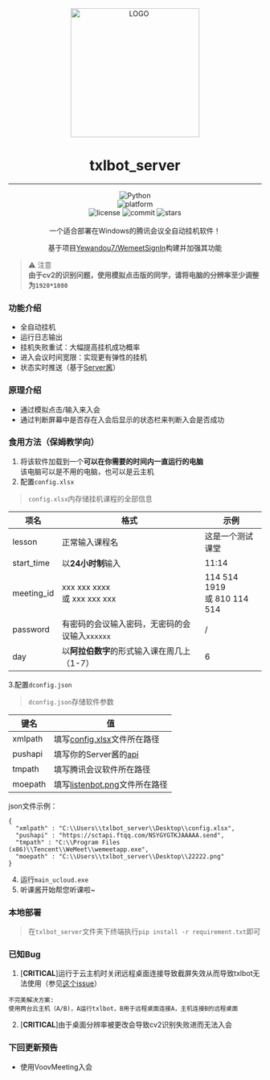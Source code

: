 <div align="center">
<img alt="LOGO" src="https://fastly.jsdelivr.net/gh/pk5ls20/txlbot_server@master/txmbotlogo.png" width="256" height="256" />

# txlbot_server
<hr>
<div>
    <img alt="Python" src="https://img.shields.io/badge/python-3.9.11 Pass-%2300599C?logo=python">
</div>
<div>
    <img alt="platform" src="https://img.shields.io/badge/platform-Windows-blueviolet">
</div>
<div>
    <img alt="license" src="https://img.shields.io/github/license/pk5ls20/txlbot_server">
    <img alt="commit" src="https://img.shields.io/github/commit-activity/m/pk5ls20/txlbot_server?color=%23ff69b4">
    <img alt="stars" src="https://img.shields.io/github/stars/pk5ls20/txlbot_server?style=social">
</div>
<br>
一个适合部署在Windows的腾讯会议全自动挂机软件！  

基于项目[Yewandou7/WemeetSignIn](https://github.com/Yewandou7/WemeetSignIn)构建并加强其功能
<br>
</div>

> ⚠ 注意<br>**由于cv2的识别问题，使用模拟点击版的同学，请将电脑的分辨率至少调整为`1920*1080`**
### 功能介绍
- 全自动挂机
- 运行日志输出
- 挂机失败重试：大幅提高挂机成功概率
- 进入会议时间宽限：实现更有弹性的挂机
- 状态实时推送（基于[Server酱](https://sct.ftqq.com/sendkey)）
### 原理介绍
- 通过模拟点击/输入来入会
- 通过判断屏幕中是否存在入会后显示的状态栏来判断入会是否成功
### 食用方法（保姆教学向）
1. 将该软件加载到一个**可以在你需要的时间内一直运行的电脑**</br>该电脑可以是不用的电脑，也可以是云主机
2. 配置`config.xlsx`
> `config.xlsx`内存储挂机课程的全部信息

| 项名         | 格式                             | 示例                               |
|------------|--------------------------------|----------------------------------|
| lesson     | 正常输入课程名                        | 这是一个测试课堂                         |
| start_time | 以**24小时制**输入                   | 11:14                            |
| meeting_id | xxx xxx xxxx</br>或 xxx xxx xxx | 114 514 1919 </br> 或 810 114 514 |
| password   | 有密码的会议输入密码，无密码的会议输入`xxxxxx`    | /                                |
| day        | 以**阿拉伯数字**的形式输入课在周几上（1-7）      | 6                                |
  
3.配置`dconfig.json`
> `dconfig.json`存储软件参数

| 键名      | 值                                                                                           |
|---------|---------------------------------------------------------------------------------------------|
| xmlpath | 填写[config.xlsx](https://github.com/pk5ls20/txlbot_server/blob/master/config.xlsx)文件所在路径                                                                     |
| pushapi | 填写你的Server酱的[api](https://sct.ftqq.com/sendkey)                                             |
| tmpath  | 填写腾讯会议软件所在路径                                                                                |
| moepath | 填写[listenbot.png](https://github.com/pk5ls20/txlbot_server/blob/master/listenbot.png)文件所在路径 |

json文件示例：
```angular2html
{
  "xmlpath" : "C:\\Users\\txlbot_server\\Desktop\\config.xlsx",
  "pushapi" : "https://sctapi.ftqq.com/NSYGYGTKJAAAAA.send",
  "tmpath" : "C:\\Program Files (x86)\\Tencent\\WeMeet\\wemeetapp.exe",
  "moepath" : "C:\\Users\\txlbot_server\\Desktop\\22222.png"
}
```
4. 运行`main_ucloud.exe`
5. 听课酱开始帮您听课啦~
### 本地部署
>在`txlbot_server`文件夹下终端执行`pip install -r requirement.txt`即可
### 已知Bug
1. [**CRITICAL**]运行于云主机时关闭远程桌面连接导致截屏失效从而导致txlbot无法使用（参见[这个issue](https://github.com/python-pillow/Pillow/issues/2631)）</br>
```angular2html
不完美解决方案:
使用两台云主机（A/B)，A运行txlbot，B用于远程桌面连接A，主机连接B的远程桌面
```
2. [**CRITICAL**]由于桌面分辨率被更改会导致cv2识别失败进而无法入会
### 下回更新预告
- 使用VoovMeeting入会